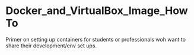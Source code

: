 # Docker_and_VirtualBox_Image_HowTo

Primer on setting up containers for students or professionals woh want to share their development/env set ups. 
